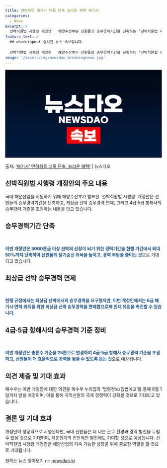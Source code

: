 ```yaml
---
title: 면허취득 해기사 대폭 단축 놀라운 혜택 해기사
categories:
  - News
excerpt: >
  선박직원법 시행령 개정안   해양수산부는 선원들의 승무경력기간을 단축하는 ‘선박직원법 시행령’ 개정안을 마련…
feature_text: >
  ## whereispost 실시간 뉴스 속보입니다.

  선박직원법 시행령 개정안   해양수산부는 선원들의 승무경력기간을 단축하는 ‘선박직원법 시행령’ 개정안을 마련…
image: '/assets/img/newsdao_breakingnews.jpg'
---
```


![뉴스다오 속보](/assets/img/newsdao_breakingnews.jpg)

<p>출처: <a href="https://newsdao.kr/4321" rel="dofollow">‘해기사’ 면허취득 대폭 단축, 놀라운 혜택!</a> | 뉴스다오</p>

<h2 data-ke-size="size26">선박직원법 시행령 개정안의 주요 내용</h2>
국내 해운산업을 지원하기 위해 해양수산부가 발표한 '선박직원법 시행령' 개정안은 선원들의 승무경력기간을 단축하고, 최상급 선박 승무경력 면제, 그리고 4급·5급 항해사의 승무경력 기준을 조정하는 내용을 담고 있습니다.

<h2 data-ke-size="size26">승무경력기간 단축</h2>
<p data-ke-size="size16">&nbsp;</p>
<b><span style="color: #1a5490;">이번 개정안은 3000톤급 이상 선박의 선장이 되기 위한 경력기간을 현행 기간에서 최대 50%까지 단축하여 선원들의 장기승선 의욕을 높이고, 경력 부담을 줄이는 것</span></b>으로 기대되고 있습니다.

<h2 data-ke-size="size26">최상급 선박 승무경력 면제</h2>
<p data-ke-size="size16">&nbsp;</p>
<b><span style="color: #1a5490;">현행 규정에서는 최상급 선박에서의 승무경력을 요구했지만, 이번 개정안에서는 6급 해기사 면허 취득을 위한 최상급 선박 승무경력을 면제함으로써 인재 유입을 촉진할 수 있습니다.</span></b>

<h2 data-ke-size="size26">4급·5급 항해사의 승무경력 기준 정비</h2>
<p data-ke-size="size16">&nbsp;</p>
<b><span style="color: #1a5490;">이번 개정안은 총톤수 기준을 25톤으로 변경하여 4급·5급 항해사 승무경력 기준을 조정하고, 선원들이 더 효율적으로 경력을 쌓을 수 있도록 돕는 것</span></b>으로 예상됩니다.

<h2 data-ke-size="size26">의견 제출 및 기대 효과</h2>
해수부는 이번 개정안에 대한 의견을 해수부 누리집의 ‘법령정보/입법예고’를 통해 8월 1일까지 받을 예정이며, 이를 통해 국적선원의 국제 경쟁력이 강화될 것으로 기대되고 있습니다.

<h2 data-ke-size="size26">결론 및 기대 효과</h2>
개정안이 성공적으로 시행된다면, 국내 선원들은 더 나은 근무 환경과 경력 발전을 누릴 수 있을 것으로 기대되며, 해운업계의 전반적인 발전에도 기여할 것으로 예상됩니다. 선박직원법 시행령 개정안은 해양산업의 지속 가능한 성장을 위해 중요한 역할을 할 것으로 기대됩니다. 

원하는 뉴스 찾아보기 👉 <a href="https://newsdao.kr" rel="dofollow">newsdao.kr</a>


